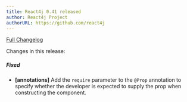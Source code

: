 ```yaml
---
title: React4j 0.41 released
author: React4j Project
authorURL: https://github.com/react4j
---
```


[Full Changelog](https://github.com/react4j/react4j/compare/v0.40...v0.41)

Changes in this release:

##### Fixed
* **\[annotations\]** Add the `require` parameter to the `@Prop` annotation to specify whether the developer
  is expected to supply the prop when constructing the component.
